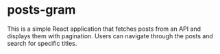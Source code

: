 # posts-gram
This is a simple React application that fetches posts from an API and displays them with pagination. Users can navigate through the posts and search for specific titles.
